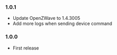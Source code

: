 ### 1.0.1
* Update OpenZWave to 1.4.3005
* Add more logs when sending device command

### 1.0.0
* First release
